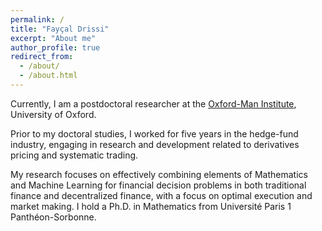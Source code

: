 ```yaml
---
permalink: /
title: "Fayçal Drissi"
excerpt: "About me"
author_profile: true
redirect_from: 
  - /about/
  - /about.html
---
```


Currently, I am a postdoctoral researcher at the [Oxford-Man Institute](https://oxford-man.ox.ac.uk/omifinanceseminar/), University of Oxford. 

Prior to my doctoral studies, I worked for five years in the hedge-fund industry, engaging in research and development related to derivatives pricing and systematic trading.

My research focuses on effectively combining elements of Mathematics and Machine Learning for financial decision problems in both traditional finance and decentralized finance, with a focus on optimal execution and market making. I hold a Ph.D. in Mathematics from Université Paris 1 Panthéon-Sorbonne. 